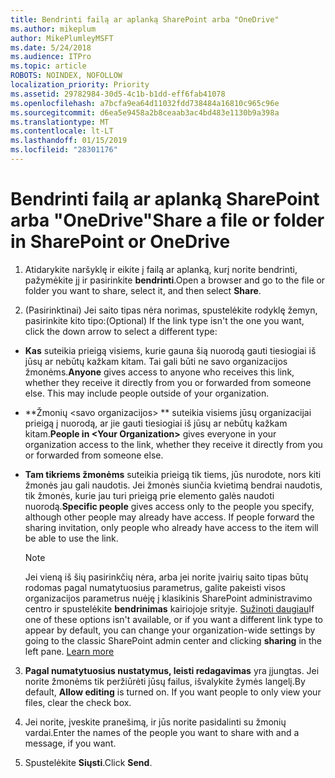 ```yaml
---
title: Bendrinti failą ar aplanką SharePoint arba "OneDrive"
ms.author: mikeplum
author: MikePlumleyMSFT
ms.date: 5/24/2018
ms.audience: ITPro
ms.topic: article
ROBOTS: NOINDEX, NOFOLLOW
localization_priority: Priority
ms.assetid: 29782984-30d5-4c1b-b1dd-eff6fab41078
ms.openlocfilehash: a7bcfa9ea64d11032fdd738484a16810c965c96e
ms.sourcegitcommit: d6ea5e9458a2b8ceaab3ac4bd483e1130b9a398a
ms.translationtype: MT
ms.contentlocale: lt-LT
ms.lasthandoff: 01/15/2019
ms.locfileid: "28301176"
---
```

# <a name="share-a-file-or-folder-in-sharepoint-or-onedrive"></a><span data-ttu-id="8ab9a-102">Bendrinti failą ar aplanką SharePoint arba "OneDrive"</span><span class="sxs-lookup"><span data-stu-id="8ab9a-102">Share a file or folder in SharePoint or OneDrive</span></span>

1. <span data-ttu-id="8ab9a-103">Atidarykite naršyklę ir eikite į failą ar aplanką, kurį norite bendrinti, pažymėkite jį ir pasirinkite **bendrinti**.</span><span class="sxs-lookup"><span data-stu-id="8ab9a-103">Open a browser and go to the file or folder you want to share, select it, and then select **Share**.</span></span> 
    
2. <span data-ttu-id="8ab9a-104">(Pasirinktinai) Jei saito tipas nėra norimas, spustelėkite rodyklę žemyn, pasirinkite kito tipo:</span><span class="sxs-lookup"><span data-stu-id="8ab9a-104">(Optional) If the link type isn't the one you want, click the down arrow to select a different type:</span></span>
    
  - <span data-ttu-id="8ab9a-p101">**Kas** suteikia prieigą visiems, kurie gauna šią nuorodą gauti tiesiogiai iš jūsų ar nebūtų kažkam kitam. Tai gali būti ne savo organizacijos žmonėms.</span><span class="sxs-lookup"><span data-stu-id="8ab9a-p101">**Anyone** gives access to anyone who receives this link, whether they receive it directly from you or forwarded from someone else. This may include people outside of your organization.</span></span> 
    
  - <span data-ttu-id="8ab9a-107">\*\*Žmonių \<savo organizacijos\> \*\* suteikia visiems jūsų organizacijai prieigą į nuorodą, ar jie gauti tiesiogiai iš jūsų ar nebūtų kažkam kitam.</span><span class="sxs-lookup"><span data-stu-id="8ab9a-107">**People in \<Your Organization\>** gives everyone in your organization access to the link, whether they receive it directly from you or forwarded from someone else.</span></span> 
    
  - <span data-ttu-id="8ab9a-p102">**Tam tikriems žmonėms** suteikia prieigą tik tiems, jūs nurodote, nors kiti žmonės jau gali naudotis. Jei žmonės siunčia kvietimą bendrai naudotis, tik žmonės, kurie jau turi prieigą prie elemento galės naudoti nuorodą.</span><span class="sxs-lookup"><span data-stu-id="8ab9a-p102">**Specific people** gives access only to the people you specify, although other people may already have access. If people forward the sharing invitation, only people who already have access to the item will be able to use the link.</span></span> 
    
    > [!NOTE]
    > <span data-ttu-id="8ab9a-p103">Jei vieną iš šių pasirinkčių nėra, arba jei norite įvairių saito tipas būtų rodomas pagal numatytuosius parametrus, galite pakeisti visos organizacijos parametrus nuėję į klasikinis SharePoint administravimo centro ir spustelėkite **bendrinimas** kairiojoje srityje. [Sužinoti daugiau](https://go.microsoft.com/fwlink/?linkid=866426)</span><span class="sxs-lookup"><span data-stu-id="8ab9a-p103">If one of these options isn't available, or if you want a different link type to appear by default, you can change your organization-wide settings by going to the classic SharePoint admin center and clicking **sharing** in the left pane. [Learn more](https://go.microsoft.com/fwlink/?linkid=866426)</span></span>
  
3. <span data-ttu-id="8ab9a-p104">**Pagal numatytuosius nustatymus, leisti redagavimas** yra įjungtas. Jei norite žmonėms tik peržiūrėti jūsų failus, išvalykite žymės langelį.</span><span class="sxs-lookup"><span data-stu-id="8ab9a-p104">By default, **Allow editing** is turned on. If you want people to only view your files, clear the check box.</span></span> 
    
4. <span data-ttu-id="8ab9a-114">Jei norite, įveskite pranešimą, ir jūs norite pasidalinti su žmonių vardai.</span><span class="sxs-lookup"><span data-stu-id="8ab9a-114">Enter the names of the people you want to share with and a message, if you want.</span></span>
    
5. <span data-ttu-id="8ab9a-115">Spustelėkite **Siųsti**.</span><span class="sxs-lookup"><span data-stu-id="8ab9a-115">Click **Send**.</span></span> 
    

